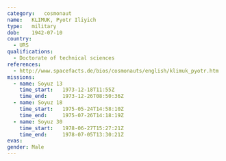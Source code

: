 ```yaml
---
category:	cosmonaut
name:	KLIMUK, Pyotr Iliyich 
type:	military
dob:	1942-07-10
country:
  - URS
qualifications:
  - Doctorate of technical sciences
references:
  - http://www.spacefacts.de/bios/cosmonauts/english/klimuk_pyotr.htm
missions:
  - name: Soyuz 13
    time_start:   1973-12-18T11:55Z
    time_end:     1973-12-26T08:50:36Z
  - name: Soyuz 18
    time_start:   1975-05-24T14:58:10Z
    time_end:     1975-07-26T14:18:19Z
  - name: Soyuz 30
    time_start:   1978-06-27T15:27:21Z
    time_end:     1978-07-05T13:30:21Z
evas:
gender:	Male
---
```

